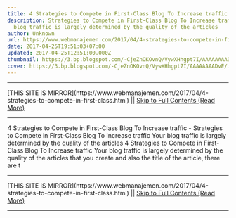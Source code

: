 ```yaml
---
title: 4 Strategies to Compete in First-Class Blog To Increase traffic
description: Strategies to Compete in First-Class Blog To Increase traffic Your
  blog traffic is largely determined by the quality of the articles
author: Unknown
url: https://www.webmanajemen.com/2017/04/4-strategies-to-compete-in-first-class.html
date: 2017-04-25T19:51:03+07:00
updated: 2017-04-25T12:51:00.000Z
thumbnail: https://3.bp.blogspot.com/-CjeZnOKOvnQ/VywXHhgpt7I/AAAAAAAADvE/iIsbyNQHP58kzam3zUzWyUqlWJyeyO_YQCLcB/s280/cara-meningkatkan-trafik-blog.png
cover: https://3.bp.blogspot.com/-CjeZnOKOvnQ/VywXHhgpt7I/AAAAAAAADvE/iIsbyNQHP58kzam3zUzWyUqlWJyeyO_YQCLcB/s280/cara-meningkatkan-trafik-blog.png
---
```


<hr/> [THIS SITE IS MIRROR](https://www.webmanajemen.com/2017/04/4-strategies-to-compete-in-first-class.html) || <a href="https://www.webmanajemen.com/2017/04/4-strategies-to-compete-in-first-class.html" rel="follow" class="button" id="read-more">Skip to Full Contents (Read More)</a> <hr/> 4 Strategies to Compete in First-Class Blog To Increase traffic - Strategies to Compete in First-Class Blog To Increase traffic Your blog traffic is largely determined by the quality of the articles 4 Strategies to Compete in First-Class Blog To Increase traffic 
 Your blog traffic is largely determined by the quality of the articles that  you create and also the title of the article, there are t <hr/> [THIS SITE IS MIRROR](https://www.webmanajemen.com/2017/04/4-strategies-to-compete-in-first-class.html) || <a href="https://www.webmanajemen.com/2017/04/4-strategies-to-compete-in-first-class.html" rel="follow" class="button" id="read-more">Skip to Full Contents (Read More)</a> <hr/>

<script>
    if (location.host.includes('dimaslanjaka12')) {
      location.replace('https://www.webmanajemen.com/2017/04/4-strategies-to-compete-in-first-class.html');
    }
  </script>